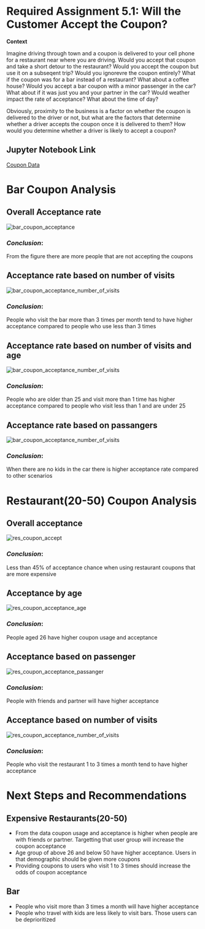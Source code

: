 # Required Assignment 5.1: Will the Customer Accept the Coupon?

**Context**

Imagine driving through town and a coupon is delivered to your cell phone for a restaurant near where you are driving. Would you accept that coupon and take a short detour to the restaurant? Would you accept the coupon but use it on a subseqent trip? Would you ignorevre the coupon entirely? What if the coupon was for a bar instead of a restaurant? What about a coffee house? Would you accept a bar coupon with a minor passenger in the car? What about if it was just you and your partner in the car? Would weather impact the rate of acceptance? What about the time of day?

Obviously, proximity to the business is a factor on whether the coupon is delivered to the driver or not, but what are the factors that determine whether a driver accepts the coupon once it is delivered to them? How would you determine whether a driver is likely to accept a coupon?

## Jupyter Notebook Link
[Coupon Data](prompt.ipynb)


# Bar Coupon Analysis

## Overall Acceptance rate

![bar_coupon_acceptance](images/bar_coupon_acceptance.png)

### **_Conclusion_**:  
From the figure there are more people that are not accepting the coupons

## Acceptance rate based on number of visits

![bar_coupon_acceptance_number_of_visits](images/bar_coupon_acceptance_number_of_visits.png)

### **_Conclusion_**: 
People who visit the bar more than 3 times per month tend to have higher acceptance compared to people who use less than 3 times

## Acceptance rate based on number of visits and age

![bar_coupon_acceptance_number_of_visits](images/bar_coupon_acceptance_number_of_visits_and_age.png)

### **_Conclusion_**: 
People who are older than 25 and visit more than 1 time has higher acceptance compared to people who visit less than 1 and are under 25

## Acceptance rate based on passangers

![bar_coupon_acceptance_number_of_visits](images/bar_coupon_acceptance_number_of_visits.png)

### **_Conclusion_**: 
When there are no kids in the car there is higher acceptance rate compared to other scenarios

# Restaurant(20-50) Coupon Analysis

## Overall acceptance

![res_coupon_accept](images/res_coupon_accept.png)

### **_Conclusion_**: 
Less than 45% of acceptance chance when using restaurant coupons that are more expensive

## Acceptance by age

![res_coupon_acceptance_age](images/res_coupon_acceptance_age.png)

### **_Conclusion_**: 
People aged 26 have higher coupon usage and acceptance

## Acceptance based on passenger

![res_coupon_acceptance_passanger](images/res_coupon_acceptance_passanger.png)

### **_Conclusion_**: 
People with friends and partner will have higher acceptance


## Acceptance based on number of visits

![res_coupon_acceptance_number_of_visits](images/res_coupon_acceptance_number_of_visits.png)

### **_Conclusion_**: 
People who visit the restaurant 1 to 3 times a month tend to have higher acceptance

# Next Steps and Recommendations
## Expensive Restaurants(20-50)
- From the data coupon usage and acceptance is higher when people are with friends or partner. Targetting that user group will increase the coupon acceptance
- Age group of above 26 and below 50 have higher acceptance. Users in that demographic should be given more coupons 
- Providing coupons to users who visit 1 to 3 times should increase the odds of coupon acceptance

## Bar
- People who visit more than 3 times a month will have higher acceptance
- People who travel with kids are less likely to visit bars. Those users can be deprioritized
